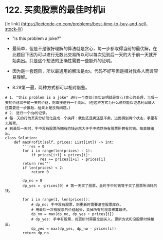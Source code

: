 # 122. 买卖股票的最佳时机ii

[lc link] (https://leetcode-cn.com/problems/best-time-to-buy-and-sell-stock-ii/)

* "Is this problem a joke?"
* 最简单，但是不是很好理解的算法就是贪心，每一步都取得当前的最优解，在此题目下因为可以进行无数此交易所以可以每次见到后一天的大于前一天就开始卖出。只是这个想法的正确性需要一些额外的证明。
* 因为是一套题目，所以最通用的解法是dp。代码不好写但是相对我各人而言容易理解。

* 8.29第一遍，两种方式都可以相对借鉴。

```python3
# 1. "this problem is a joke" 进行一个类似(事实证明就是贪心)贪心的处理，当后一天的价格高于前一天的价格，则直接进行一个卖出。（但这种方式为什么依然能保证总利润最大还需要进一步推敲，结果上是没有问题。)
# 2. 进行一个dp的记录。 
# 每一天的行为其实分析简化变成一个抉择：我到底是卖还是不卖，进而得到两个状态，手里有无股票。
# 到最后一天时，手中没有股票所拥有的钱必然大于手中依然持有股票所拥有的钱。故直接输出。
class Solution:
    def maxProfit(self, prices: List[int]) -> int:
        '''res = 0
        for i in range(len(prices) - 1):
            if prices[i+1] > prices[i]:
                res += prices[i+1] - prices[i]
        return res'''
        if len(prices) < 2:
            return 0
        
        dp_no = 0
        dp_yes = -prices[0] # 第一天买了股票，此时手中的钱等于买了股票所消耗的钱。

        for i in range(1, len(prices)):
            # dp_no: 手中没有股票，则更新时需要清空股票库存。
            # 用最后一次有股票的价格起步，卖掉所有的股票来算最终。
            dp_no = max(dp_no, dp_yes + prices[i])
            # dp_yes: 手中有股票，则更新时需要全部买入。更新方式和没股票时候相反。
            dp_yes = max(dp_yes, dp_no - prices[i])
        return dp_no

```
